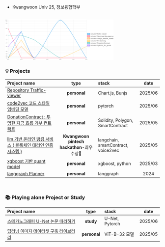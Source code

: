 <br>

- Kwangwoon Univ 25, 정보융합학부

<br>


<a href="https://github.com/naturesh/traffic-viewer">
  <img src="https://github.com/naturesh/traffic-viewer/blob/main/output.png?raw=true" width="70%" alt="GitHub Traffic">
</a>



<br>

### 💡 Projects

|Project name|type|stack|date|
|:---------|:----:|:-----|:----:|
|[Repository Traffic-viewer](../../../traffic-viewer)|**personal**|Chart.js, Bunjs|2025/06|
|[code2vec 코드 스타일 임베딩 모델](../../../code2vec)|**personal**|pytorch|2025/06|
|[DonationContract : 투명한 자금 흐름 기부 컨트랙트](../../../DonationContract_Service)|**personal**|Solidity, Polygon, SmartContract|2025/05|
|[llm 기반 온라인 뱅킹 서비스 ( 블록체인 대리인 인증 시스템 )](../../../llm-banking-with-nft)|**Kwangwoon pintech hackathon**-최우수상🥈 | langchain, smartContract, voice2vec|2025/05|
|[xgboost 기반 quant model](../../../xgboost_for_quant)|**personal**|xgboost, python|2025/03|
|[langgraph Planner](../../../llan)|**personal**|langgraph|2024|

<br>


### 📚 Playing alone Project or Study

|Project name|type|stack|date|
|:---------|:----:|:-----|:----:|
|[스테가노그래피 U-Net 논문 따라하기](../../../deep-learning-paper-practice/tree/main/Steganography/U-Net-Image)|**study**|U-Net, Pytorch|2025/06|
|[딥러닝 이미지 데이터셋 구축 라이브러리](../../../image_dataset_maker)|**personal**|ViT-B-32 모델|2025/05|


<br>

